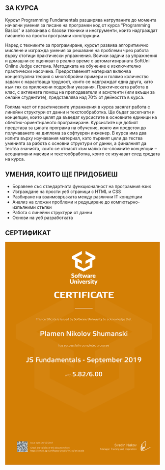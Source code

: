 ЗА КУРСА
--------
Курсът Programming Fundamentals разширява натрупаните до момента начални умения за писане на програмен код от курса "Programming Basics" и запознава с базови техники и инструменти, които надграждат писането на прости програмни конструкции.

Наред с техниките за програмиране, курсът развива алгоритмично мислене и изгражда умения за решаване на проблеми чрез работа върху стотици практически упражнения. Всички задачи за упражнения и домашни се оценяват в реално време с автоматизираната SoftUni Online Judge система. Методиката на обучение е изключително практически насочена. Предоставеният материал включва концептуална теория с многобройни примери и голямо количество задачи с нарастваща трудност, които се надграждат една друга, като към тях са приложени подробни указания. Практическата работа в клас, с активната помощ на преподаватели и асистенти (или вкъщи за онлайн студентите), представлява над 70% от дейността в курса.

Голяма част от практическите упражнения в курса засягат работа с линейни структури от данни и текстообработка. Ще бъдат засегнати и концепции, които целят да въведат курсистите в основните единици на обектно-ориентираното програмиране. Курсистите ще добият представа за цялата програма на обучение, която им предстои до получаването на диплома за софтуерен инженер. В курса има два изпита върху изучавания материал, като първият цели да тества уменията за работа с основни структури от данни, а финалният да тества знанията, които се отнасят към малко по-сложните концепции – асоциативни масиви и текстообработка, които се изучават след средата на курса.

УМЕНИЯ, КОИТО ЩЕ ПРИДОБИЕШ
--------------------------
- Боравене със стандартната функционалност на програмния език
- Изграждане на прости уеб страници с HTML и CSS
- Разбиране на взаимовръзката между различни IT концепции
- Анализ на сложни проблеми и редуциране до компютърно-изпълними стъпки
- Работа с линейни структури от данни
- Основи на уеб разработката

СЕРТИФИКАТ
----------
![JavaScript Fundamentals - September 2019](https://github.com/plamenski6/Certificates/blob/master/JavaScript%20Fundamentals%20-%20September%202019.jpg)
